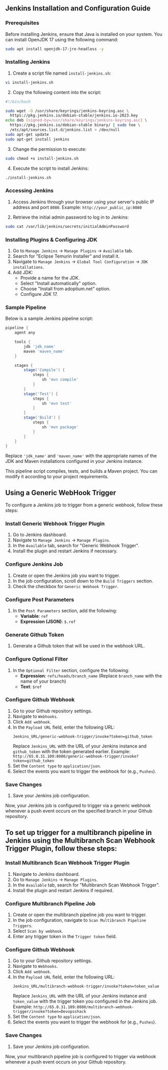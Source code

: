 ## Jenkins Installation and Configuration Guide

### Prerequisites
Before installing Jenkins, ensure that Java is installed on your system. You can install OpenJDK 17 using the following command:

```bash
sudo apt install openjdk-17-jre-headless -y
```

### Installing Jenkins
1. Create a script file named `install-jenkins.sh`:

```bash
vi install-jenkins.sh
```

2. Copy the following content into the script:

```bash
#!/bin/bash

sudo wget -O /usr/share/keyrings/jenkins-keyring.asc \
  https://pkg.jenkins.io/debian-stable/jenkins.io-2023.key
echo deb [signed-by=/usr/share/keyrings/jenkins-keyring.asc] \
  https://pkg.jenkins.io/debian-stable binary/ | sudo tee \
  /etc/apt/sources.list.d/jenkins.list > /dev/null
sudo apt-get update
sudo apt-get install jenkins
```

3. Change the permission to execute:

```bash
sudo chmod +x install-jenkins.sh
```

4. Execute the script to install Jenkins:

```bash
./install-jenkins.sh
```

### Accessing Jenkins
1. Access Jenkins through your browser using your server's public IP address and port `8080`.
   Example: `http://your_public_ip:8080`

2. Retrieve the initial admin password to log in to Jenkins:

```bash
sudo cat /var/lib/jenkins/secrets/initialAdminPassword
```

### Installing Plugins & Configuring JDK
1. Go to `Manage Jenkins` -> `Manage Plugins` -> `Available` tab.
2. Search for "Eclipse Temurin Installer" and install it.
3. Navigate to `Manage Jenkins` -> `Global Tool Configuration` -> `JDK installations`.
4. Add JDK:
   - Provide a name for the JDK.
   - Select "Install automatically" option.
   - Choose "Install from adoptium.net" option.
   - Configure JDK 17.

### Sample Pipeline
Below is a sample Jenkins pipeline script:

```groovy
pipeline {
    agent any

    tools {
        jdk 'jdk_name'
        maven 'maven_name'
    }

    stages {
        stage('Compile') {
            steps {
                sh 'mvn compile'
            }
        }
        stage('Test') {
            steps {
                sh 'mvn test'
            }
        }
        stage('Build') {
            steps {
                sh 'mvn package'
            }
        }
    }
}
```

Replace `'jdk_name'` and `'maven_name'` with the appropriate names of the JDK and Maven installations configured in your Jenkins instance.

This pipeline script compiles, tests, and builds a Maven project. You can modify it according to your project requirements.

## Using a Generic WebHook Trigger
To configure a Jenkins job to trigger from a generic webhook, follow these steps:

### Install Generic Webhook Trigger Plugin
1. Go to Jenkins dashboard.
2. Navigate to `Manage Jenkins` -> `Manage Plugins`.
3. In the `Available` tab, search for "Generic Webhook Trigger".
4. Install the plugin and restart Jenkins if necessary.

### Configure Jenkins Job
1. Create or open the Jenkins job you want to trigger.
2. In the job configuration, scroll down to the `Build Triggers` section.
3. Check the checkbox for `Generic Webhook Trigger`.

### Configure Post Parameters
1. In the `Post Parameters` section, add the following:
   - **Variable**: `ref`
   - **Expression (JSON)**: `$.ref`

### Generate Github Token
1. Generate a Github token that will be used in the webhook URL.

### Configure Optional Filter
1. In the `Optional Filter` section, configure the following:
   - **Expression**: `refs/heads/branch_name` (Replace `branch_name` with the name of your branch)
   - **Text**: `$ref`

### Configure Github Webhook
1. Go to your Github repository settings.
2. Navigate to `Webhooks`.
3. Click `Add webhook`.
4. In the `Payload URL` field, enter the following URL:
   ```
   Jenkins_URL/generic-webhook-trigger/invoke?token=github_token
   ```
   Replace `Jenkins_URL` with the URL of your Jenkins instance and `github_token` with the token generated earlier.
   Example: `http://65.0.31.109:8080/generic-webhook-trigger/invoke?token=github_token`
5. Set the `Content type` to `application/json`.
6. Select the events you want to trigger the webhook for (e.g., `Pushes`).

### Save Changes
1. Save your Jenkins job configuration.

Now, your Jenkins job is configured to trigger via a generic webhook whenever a push event occurs on the specified branch in your Github repository.

## To set up trigger for a multibranch pipeline in Jenkins using the Multibranch Scan Webhook Trigger Plugin, follow these steps:

### Install Multibranch Scan Webhook Trigger Plugin
1. Navigate to Jenkins dashboard.
2. Go to `Manage Jenkins` -> `Manage Plugins`.
3. In the `Available` tab, search for "Multibranch Scan Webhook Trigger".
4. Install the plugin and restart Jenkins if required.

### Configure Multibranch Pipeline Job
1. Create or open the multibranch pipeline job you want to trigger.
2. In the job configuration, navigate to `Scan Multibranch Pipeline Triggers`.
3. Select `Scan by webhook`.
4. Enter any trigger token in the `Trigger token` field.

### Configure Github Webhook
1. Go to your Github repository settings.
2. Navigate to `Webhooks`.
3. Click `Add webhook`.
4. In the `Payload URL` field, enter the following URL:
   ```
   Jenkins_URL/multibranch-webhook-trigger/invoke?token=token_value
   ```
   Replace `Jenkins_URL` with the URL of your Jenkins instance and `token_value` with the trigger token you configured in the Jenkins job.
   Example: `http://65.0.31.109:8080/multibranch-webhook-trigger/invoke?token=Devopsshack`
5. Set the `Content type` to `application/json`.
6. Select the events you want to trigger the webhook for (e.g., `Pushes`).

### Save Changes
1. Save your Jenkins job configuration.

Now, your multibranch pipeline job is configured to trigger via webhook whenever a push event occurs on your Github repository.

